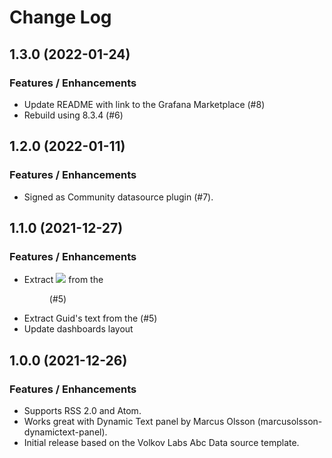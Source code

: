 # Change Log

## 1.3.0 (2022-01-24)

### Features / Enhancements

- Update README with link to the Grafana Marketplace (#8)
- Rebuild using 8.3.4 (#6)

## 1.2.0 (2022-01-11)

### Features / Enhancements

- Signed as Community datasource plugin (#7).

## 1.1.0 (2021-12-27)

### Features / Enhancements

- Extract <img src="X"> from the <figure> (#5)
- Extract Guid's text from the <guid> (#5)
- Update dashboards layout

## 1.0.0 (2021-12-26)

### Features / Enhancements

- Supports RSS 2.0 and Atom.
- Works great with Dynamic Text panel by Marcus Olsson (marcusolsson-dynamictext-panel).
- Initial release based on the Volkov Labs Abc Data source template.
